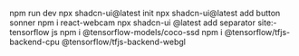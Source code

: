 npm run dev 
npx shadcn-ui@latest init
npx shadcn-ui@latest add button sonner
npm i react-webcam
npx shadcn-ui @latest add separator
site:- tensorflow js
npm i @tensorflow-models/coco-ssd 
npm i @tensorflow/tfjs-backend-cpu @tensorflow/tfjs-backend-webgl